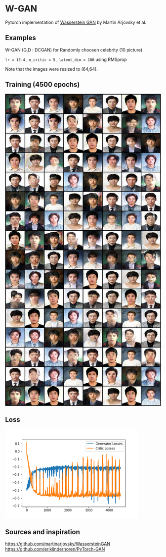 # W-GAN
Pytorch implementation of [Wasserstein GAN](https://arxiv.org/abs/1701.07875) by Martin Arjovsky et al.
## Examples
W-GAN (G,D : DCGAN)
for Randomly choosen celebrity (10 picture)

`lr = 1E-4` , `n_critic = 5` , `latent_dim = 100` using RMSprop

Note that the images were resized to (64,64).

## Training (4500 epochs)
![samples_imgs](https://github.com/Oowkrap/W-GAN/blob/master/imgs/sample_imgs.png)

## Loss
![loss](https://github.com/Oowkrap/W-GAN/blob/master/imgs/loss.png)




## Sources and inspiration
https://github.com/martinarjovsky/WassersteinGAN
https://github.com/eriklindernoren/PyTorch-GAN

